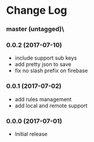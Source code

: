 Change Log
==========

### master (untagged)\

### 0.0.2 (2017-07-10)

* include support sub keys
* add pretty json to save
* fix no slash prefix on firebase

### 0.0.1 (2017-07-02)

* add rules management
* add local and remote support

### 0.0.0 (2017-07-01)

* Initial release
